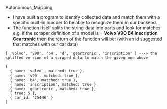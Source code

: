 Autonomous_Mapping 

- I have built a program to identify collected data and match them with a specific built-in number to be able to recognize them in our backend.
- The function itself splits the string data into parts and look for matches: e.g.
if the scraper definition of a model is = **Volvo V90 B4 Inscription Geartronic** 
then the return of the function will be: (with an id suggested that matches with our car data)


```
[ 'volvo', 'v90', 'b4', 'd', 'geartronic', 'inscription' ] ---> the splitted version of a scraped data to match the given one above

[
  { name: 'volvo', matched: true },
  { name: 'v90', matched: true },
  { name: 'b4', matched: true },
  { name: 'inscription', matched: true },
  { name: 'geartronic', matched: true },
  { true: 5 },
  { car_id: '25446' }
]
```

